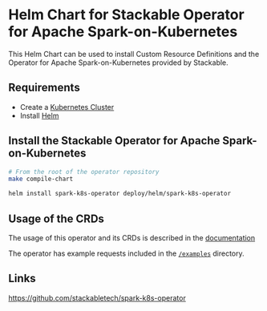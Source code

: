 # Helm Chart for Stackable Operator for Apache Spark-on-Kubernetes

This Helm Chart can be used to install Custom Resource Definitions and the Operator for Apache Spark-on-Kubernetes provided by Stackable.

## Requirements

- Create a [Kubernetes Cluster](../Readme.md)
- Install [Helm](https://helm.sh/docs/intro/install/)

## Install the Stackable Operator for Apache Spark-on-Kubernetes

```bash
# From the root of the operator repository
make compile-chart

helm install spark-k8s-operator deploy/helm/spark-k8s-operator
```

## Usage of the CRDs

The usage of this operator and its CRDs is described in the [documentation](https://docs.stackable.tech/spark-k8s/index.html)

The operator has example requests included in the [`/examples`](https://github.com/stackabletech/spark-k8s/operator/tree/main/examples) directory.

## Links

https://github.com/stackabletech/spark-k8s-operator
